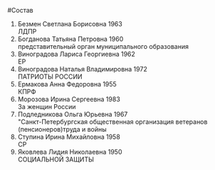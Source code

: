 #Состав
1. Безмен Светлана Борисовна 1963   
    ЛДПР
2. Богданова Татьяна Петровна 1960   
    представительный орган муниципального образования
3. Виноградова Лариса Георгиевна 1962   
    ЕР
4. Виноградова Наталья Владимировна 1972   
    ПАТРИОТЫ РОССИИ
5. Ермакова Анна Федоровна 1955   
    КПРФ
6. Морозова Ирина Сергеевна 1983   
    За женщин России
7. Подледникова Ольга Юрьевна 1967   
    "Санкт-Петербургская общественная организация ветеранов (пенсионеров)труда и войны
8. Ступина Ирина Михайловна 1958   
    СР
9. Яковлева Лидия Николаевна 1950   
    СОЦИАЛЬНОЙ ЗАЩИТЫ
